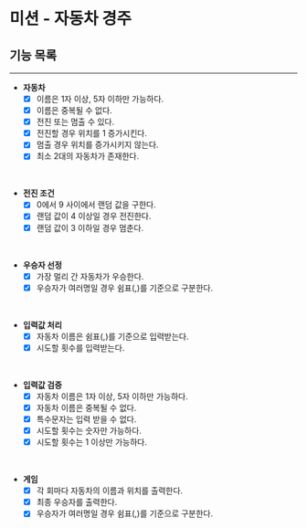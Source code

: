 # 미션 - 자동차 경주

## 기능 목록

---

- **자동차**
    - [x] 이름은 1자 이상, 5자 이하만 가능하다.
    - [x] 이름은 중복될 수 없다.
    - [x] 전진 또는 멈출 수 있다.
    - [x] 전진할 경우 위치를 1 증가시킨다.
    - [x] 멈출 경우 위치를 증가시키지 않는다.
    - [x] 최소 2대의 자동차가 존재한다.

<br/>

- **전진 조건**
    - [x] 0에서 9 사이에서 랜덤 값을 구한다.
    - [x] 랜덤 값이 4 이상일 경우 전진한다.
    - [x] 랜덤 값이 3 이하일 경우 멈춘다.

<br/>

- **우승자 선정**
    - [x] 가장 멀리 간 자동차가 우승한다.
    - [x] 우승자가 여러명일 경우 쉼표(,)를 기준으로 구분한다.

<br/>

- **입력값 처리**
    - [x] 자동차 이름은 쉼표(,)를 기준으로 입력받는다.
    - [x] 시도할 횟수를 입력받는다.

<br/>

- **입력값 검증**
    - [x] 자동차 이름은 1자 이상, 5자 이하만 가능하다.
    - [x] 자동차 이름은 중복될 수 없다.
    - [x] 특수문자는 입력 받을 수 없다.
    - [x] 시도할 횟수는 숫자만 가능하다.
    - [x] 시도할 횟수는 1 이상만 가능하다.

<br/>

- **게임**
    - [x] 각 회마다 자동차의 이름과 위치를 출력한다.
    - [x] 최종 우승자를 출력한다.
    - [x] 우승자가 여러명일 경우 쉼표(,)를 기준으로 구분한다.